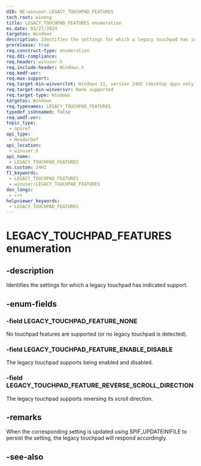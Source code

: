 ```yaml
---
UID: NE:winuser.LEGACY_TOUCHPAD_FEATURES
tech.root: winmsg
title: LEGACY_TOUCHPAD_FEATURES enumeration
ms.date: 03/27/2024
targetos: Windows
description: Identifies the settings for which a legacy touchpad has indicated support.
prerelease: true
req.construct-type: enumeration
req.ddi-compliance: 
req.header: winuser.h
req.include-header: Windows.h
req.kmdf-ver: 
req.max-support: 
req.target-min-winverclnt: Windows 11, version 24H2 [desktop apps only]
req.target-min-winversvr: None supported
req.target-type: Windows
targetos: Windows
req.typenames: LEGACY_TOUCHPAD_FEATURES
typedef_isUnnamed: false
req.umdf-ver: 
topic_type:
 - apiref
api_type:
 - HeaderDef
api_location:
 - winuser.h
api_name:
 - LEGACY_TOUCHPAD_FEATURES
ms.custom: 24H2
f1_keywords:
 - LEGACY_TOUCHPAD_FEATURES
 - winuser/LEGACY_TOUCHPAD_FEATURES
dev_langs:
 - c++
helpviewer_keywords:
 - LEGACY_TOUCHPAD_FEATURES
---
```


# LEGACY_TOUCHPAD_FEATURES enumeration

## -description

Identifies the settings for which a legacy touchpad has indicated support.

## -enum-fields

### -field LEGACY_TOUCHPAD_FEATURE_NONE

No touchpad features are supported (or no legacy touchpad is detected).

### -field LEGACY_TOUCHPAD_FEATURE_ENABLE_DISABLE

The legacy touchpad supports being enabled and disabled.

### -field LEGACY_TOUCHPAD_FEATURE_REVERSE_SCROLL_DIRECTION

The legacy touchpad supports reversing its scroll direction.

## -remarks

When the corresponding setting is updated using SPIF_UPDATEINIFILE to persist the setting, the legacy touchpad will respond accordingly. 

## -see-also
